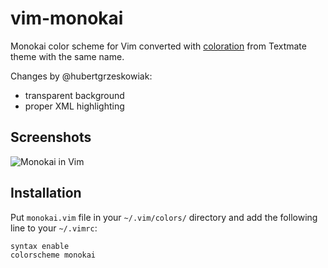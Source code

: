 # vim-monokai

Monokai color scheme for Vim converted with [coloration](http://coloration.sickill.net) from Textmate theme with the same name.

Changes by @hubertgrzeskowiak:
- transparent background
- proper XML highlighting

## Screenshots

![Monokai in Vim](https://cloud.github.com/downloads/sickill/vim-monokai/vim-monokai.png)


## Installation

Put `monokai.vim` file in your `~/.vim/colors/` directory and add the following line to your `~/.vimrc`:

    syntax enable
    colorscheme monokai
